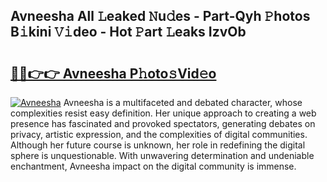 ## Avneesha All 𝙻eaked 𝙽u𝚍es - Part-Qyh 𝙿hotos B𝚒kini 𝚅𝚒deo - Hot 𝙿art 𝙻eaks IzvOb

# <h2><a href="http://ld1f48.urlbe.top/?page=Avneesha">🔗🔗👉👉 Avneesha P𝚑oto𝚜Vid𝚎o</a></h2>

[![Avneesha](https://i.imgur.com/eBuTRDB.gif)](http://ld1f48.urlbe.top/?page=Avneesha)
Avneesha is a multifaceted and debated character, whose complexities resist easy definition. Her unique approach to creating a web presence has fascinated and provoked spectators, generating debates on privacy, artistic expression, and the complexities of digital communities. Although her future course is unknown, her role in redefining the digital sphere is unquestionable. With unwavering determination and undeniable enchantment, Avneesha impact on the digital community is immense.
